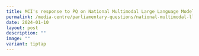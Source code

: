 ```yaml
---
title: MCI's response to PQ on National Multimodal Large Language Model Programme
permalink: /media-centre/parliamentary-questions/national-multimodal-llm-programme/
date: 2024-01-10
layout: post
description: ""
image: ""
variant: tiptap
---
```

